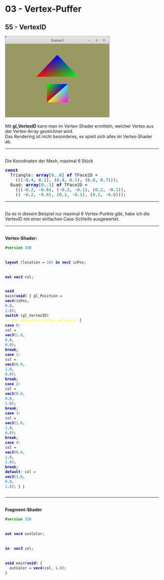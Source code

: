 <html>
    <b><h1>03 - Vertex-Puffer</h1></b>
    <b><h2>55 - VertexID</h2></b>
<img src="image.png" alt="Selfhtml"><br><br>
Mit <b>gl_VertexID</b> kann man im Vertex-Shader ermitteln, welcher Vertex aus der Vertex-Array gezeichnet wird.<br>
Das Rendering ist nicht besonderes, es spielt sich alles im Vertex-Shader ab.<br>
<hr><br>
Die Koordinaten der Mesh, maximal 6 Stück<br>
<pre><code=pascal><b><font color="0000BB">const</font></b>
  Triangle: <b><font color="0000BB">array</font></b>[<font color="#0077BB">0</font>..<font color="#0077BB">0</font>] <b><font color="0000BB">of</font></b> TFace2D =
    (((-<font color="#0077BB">0</font>.<font color="#0077BB">4</font>, <font color="#0077BB">0</font>.<font color="#0077BB">1</font>), (<font color="#0077BB">0</font>.<font color="#0077BB">4</font>, <font color="#0077BB">0</font>.<font color="#0077BB">1</font>), (<font color="#0077BB">0</font>.<font color="#0077BB">0</font>, <font color="#0077BB">0</font>.<font color="#0077BB">7</font>)));
  Quad: <b><font color="0000BB">array</font></b>[<font color="#0077BB">0</font>..<font color="#0077BB">1</font>] <b><font color="0000BB">of</font></b> TFace2D =
    (((-<font color="#0077BB">0</font>.<font color="#0077BB">2</font>, -<font color="#0077BB">0</font>.<font color="#0077BB">6</font>), (-<font color="#0077BB">0</font>.<font color="#0077BB">2</font>, -<font color="#0077BB">0</font>.<font color="#0077BB">1</font>), (<font color="#0077BB">0</font>.<font color="#0077BB">2</font>, -<font color="#0077BB">0</font>.<font color="#0077BB">1</font>)),
    (( -<font color="#0077BB">0</font>.<font color="#0077BB">2</font>, -<font color="#0077BB">0</font>.<font color="#0077BB">6</font>), (<font color="#0077BB">0</font>.<font color="#0077BB">2</font>, -<font color="#0077BB">0</font>.<font color="#0077BB">1</font>), (<font color="#0077BB">0</font>.<font color="#0077BB">2</font>, -<font color="#0077BB">0</font>.<font color="#0077BB">6</font>)));</code></pre>
<hr><br>
Da es in diesem Beispiel nur maximal 6 Vertex-Punkte gibt, habe ich die VertexID mit einer einfachen Case-Schleife ausgewertet.<br>
<hr><br>
<b>Vertex-Shader:</b><br>
<pre><code><b><font color="#008800">#version</font></b> <font color="#0077BB">330</font>
<br>
<b><font color="0000BB">layout</font></b> (location = <font color="#0077BB">10</font>) <b><font color="0000BB">in</font></b> <b><font color="0000BB">vec2</font></b> inPos;
<br>
<b><font color="0000BB">out</font></b> <b><font color="0000BB">vec3</font></b> col;
 
<b><font color="0000BB">void</font></b> main(<b><font color="0000BB">void</font></b>)
{
  gl_Position = <b><font color="0000BB">vec4</font></b>(inPos, <font color="#0077BB">0</font>.<font color="#0077BB">0</font>, <font color="#0077BB">1</font>.<font color="#0077BB">0</font>);
  <b><font color="0000BB">switch</font></b> (gl_VertexID) <i><font color="#FFFF00">// Den aktuellen Vertex abfragen.</font></i>
  {
    <b><font color="0000BB">case</font></b> <font color="#0077BB">0</font>:  col = <b><font color="0000BB">vec3</font></b>(<font color="#0077BB">1</font>.<font color="#0077BB">0</font>, <font color="#0077BB">0</font>.<font color="#0077BB">0</font>, <font color="#0077BB">0</font>.<font color="#0077BB">0</font>);
             <b><font color="0000BB">break</font></b>;
    <b><font color="0000BB">case</font></b> <font color="#0077BB">1</font>:  col = <b><font color="0000BB">vec3</font></b>(<font color="#0077BB">0</font>.<font color="#0077BB">0</font>, <font color="#0077BB">1</font>.<font color="#0077BB">0</font>, <font color="#0077BB">0</font>.<font color="#0077BB">0</font>);
             <b><font color="0000BB">break</font></b>;
    <b><font color="0000BB">case</font></b> <font color="#0077BB">2</font>:  col = <b><font color="0000BB">vec3</font></b>(<font color="#0077BB">0</font>.<font color="#0077BB">0</font>, <font color="#0077BB">0</font>.<font color="#0077BB">0</font>, <font color="#0077BB">1</font>.<font color="#0077BB">0</font>);
             <b><font color="0000BB">break</font></b>;
    <b><font color="0000BB">case</font></b> <font color="#0077BB">3</font>:  col = <b><font color="0000BB">vec3</font></b>(<font color="#0077BB">1</font>.<font color="#0077BB">0</font>, <font color="#0077BB">1</font>.<font color="#0077BB">0</font>, <font color="#0077BB">0</font>.<font color="#0077BB">0</font>);
             <b><font color="0000BB">break</font></b>;
    <b><font color="0000BB">case</font></b> <font color="#0077BB">4</font>:  col = <b><font color="0000BB">vec3</font></b>(<font color="#0077BB">0</font>.<font color="#0077BB">0</font>, <font color="#0077BB">1</font>.<font color="#0077BB">0</font>, <font color="#0077BB">1</font>.<font color="#0077BB">0</font>);
             <b><font color="0000BB">break</font></b>;
    <b><font color="0000BB">default</font></b>: col = <b><font color="0000BB">vec3</font></b>(<font color="#0077BB">1</font>.<font color="#0077BB">0</font>, <font color="#0077BB">0</font>.<font color="#0077BB">0</font>, <font color="#0077BB">1</font>.<font color="#0077BB">0</font>);
  }
}
</code></pre>
<hr><br>
<b>Fragment-Shader</b><br>
<pre><code><b><font color="#008800">#version</font></b> <font color="#0077BB">330</font>
<br>
<b><font color="0000BB">out</font></b> <b><font color="0000BB">vec4</font></b> outColor;
<br>
<b><font color="0000BB">in</font></b>  <b><font color="0000BB">vec3</font></b> col;
<br>
<b><font color="0000BB">void</font></b> main(<b><font color="0000BB">void</font></b>) {
  outColor = <b><font color="0000BB">vec4</font></b>(col, <font color="#0077BB">1</font>.<font color="#0077BB">0</font>);
}
</code></pre>
<br>
</html>
